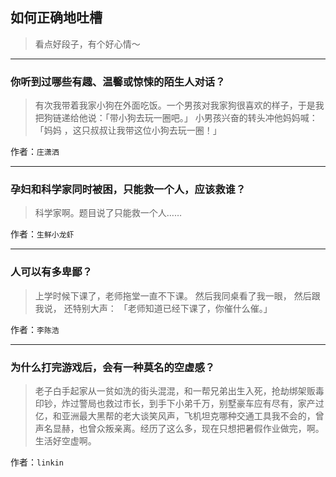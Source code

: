 ## 如何正确地吐槽

> 看点好段子，有个好心情～


 
---

### 你听到过哪些有趣、温馨或惊悚的陌生人对话？

> 有次我带着我家小狗在外面吃饭。一个男孩对我家狗很喜欢的样子，于是我把狗链递给他说：「带小狗去玩一圈吧。」
> 小男孩兴奋的转头冲他妈妈喊：「妈妈 ，这只叔叔让我带这位小狗去玩一圈！」


作者：`庄潇洒`

---

### 孕妇和科学家同时被困，只能救一个人，应该救谁？

> 科学家啊。题目说了只能救一个人……


作者：`生鲜小龙虾`

---

### 人可以有多卑鄙？

> 上学时候下课了，老师拖堂一直不下课。
> 然后我同桌看了我一眼，
> 然后跟我说，
> 还特别大声：
> 「老师知道已经下课了，你催什么催。」


作者：`李陈浩`

---

### 为什么打完游戏后，会有一种莫名的空虚感？

> 老子白手起家从一贫如洗的街头混混，和一帮兄弟出生入死，抢劫绑架贩毒印钞，炸过警局也救过市长，到手下小弟千万，别墅豪车应有尽有，家产过亿，和亚洲最大黑帮的老大谈笑风声，飞机坦克哪种交通工具我不会的，曾声名显赫，也曾众叛亲离。经历了这么多，现在只想把暑假作业做完，啊。生活好空虚啊。


作者：`linkin`